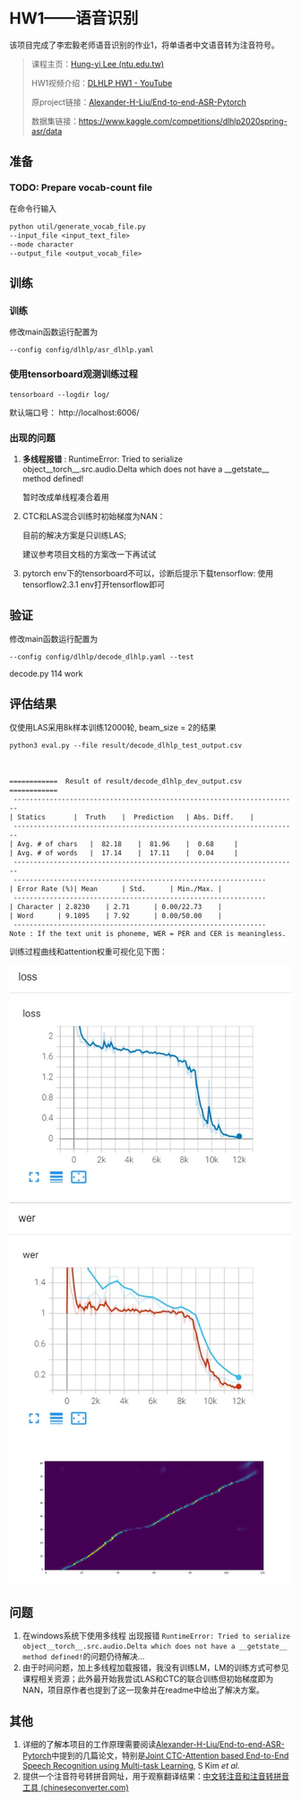 # HW1——语音识别

该项目完成了李宏毅老师语音识别的作业1，将单语者中文语音转为注音符号。

> 课程主页：[Hung-yi Lee (ntu.edu.tw)](http://speech.ee.ntu.edu.tw/~tlkagk/courses_DLHLP20.html)
>
> HW1视频介绍：[DLHLP HW1 - YouTube](https://www.youtube.com/watch?v=VWSihdQTTmg)
>
> 原project链接：[Alexander-H-Liu/End-to-end-ASR-Pytorch](https://github.com/Alexander-H-Liu/End-to-end-ASR-Pytorch)
>
>数据集链接：https://www.kaggle.com/competitions/dlhlp2020spring-asr/data



## 准备

### TODO: Prepare vocab-count file

在命令行输入

```
python util/generate_vocab_file.py 
--input_file <input_text_file> 
--mode character 
--output_file <output_vocab_file>

```

## 训练

### 训练

修改main函数运行配置为

```
--config config/dlhlp/asr_dlhlp.yaml
```



### 使用tensorboard观测训练过程

```
tensorboard --logdir log/ 
```

默认端口号： http://localhost:6006/

### 出现的问题

1. **多线程报错** :  RuntimeError: Tried to serialize object\_\_torch\_\_.src.audio.Delta which does not have a \_\_getstate\_\_ method defined!

   暂时改成单线程凑合着用

2. CTC和LAS混合训练时初始梯度为NAN：

   目前的解决方案是只训练LAS;

   建议参考项目文档的方案改一下再试试

3. pytorch env下的tensorboard不可以，诊断后提示下载tensorflow: 使用tensorflow2.3.1 env打开tensorflow即可


## 验证

修改main函数运行配置为

```
--config config/dlhlp/decode_dlhlp.yaml --test
```

decode.py 114 work

## 评估结果

仅使用LAS采用8k样本训练12000轮, beam_size = 2的结果

```
python3 eval.py --file result/decode_dlhlp_test_output.csv



============  Result of result/decode_dlhlp_dev_output.csv ============
 -----------------------------------------------------------------------
| Statics		|  Truth	|  Prediction	| Abs. Diff.	|
 -----------------------------------------------------------------------
| Avg. # of chars	|  82.18	|  81.96	|  0.68		|
| Avg. # of words	|  17.14	|  17.11	|  0.04		|
 -----------------------------------------------------------------------
 ---------------------------------------------------------------
| Error Rate (%)| Mean		| Std.		| Min./Max.	|
 ---------------------------------------------------------------
| Character	| 2.8230	| 2.71		| 0.00/22.73	|
| Word		| 9.1895	| 7.92		| 0.00/50.00	|
 ---------------------------------------------------------------
Note : If the text unit is phoneme, WER = PER and CER is meaningless.
```

训练过程曲线和attention权重可视化见下图：

<img src="./img/curve_LAS_ONLY.jpg">

<img src="./img/att_LAS_only.png" width=700>

## 问题

1. 在windows系统下使用多线程 出现报错 `RuntimeError: Tried to serialize object__torch__.src.audio.Delta which does not have a __getstate__ method defined!`的问题仍待解决...
2. 由于时间问题，加上多线程加载报错，我没有训练LM，LM的训练方式可参见课程相关资源；此外最开始我尝试LAS和CTC的联合训练但初始梯度即为NAN，项目原作者也提到了这一现象并在readme中给出了解决方案。

## 其他

1. 详细的了解本项目的工作原理需要阅读[Alexander-H-Liu/End-to-end-ASR-Pytorch](https://github.com/Alexander-H-Liu/End-to-end-ASR-Pytorch)中提到的几篇论文，特别是[Joint CTC-Attention based End-to-End Speech Recognition using Multi-task Learning](https://arxiv.org/abs/1609.06773), S Kim *et al.* 
2. 提供一个注音符号转拼音网址，用于观察翻译结果：[中文转注音和注音转拼音工具 (chineseconverter.com)](https://www.chineseconverter.com/zh-cn/convert/zhuyin)

